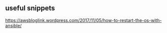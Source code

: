 ## useful snippets
https://awsbloglink.wordpress.com/2017/11/05/how-to-restart-the-os-with-ansible/
